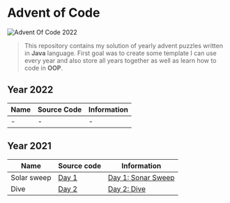 # Advent of Code

![](https://repository-images.githubusercontent.com/572026083/4bd30f71-ef6e-42ab-aa91-63b24fa39313 "Advent Of Code 2022")

> This repository contains my solution of yearly advent puzzles written in **Java** language.
> First goal was to create some template I can use every year and also store all years together as well as learn how to code in **OOP**.

## Year 2022

| Name | Source Code | Information |
|------|-------------|-------------|
| -    | -           | -           |

## Year 2021

| Name        | Source code                                                                                   | Information                                               |
|-------------|-----------------------------------------------------------------------------------------------|-----------------------------------------------------------|
| Solar sweep | [Day 1](https://github.com/M4RtY/AdventOfCode/blob/master/src/main/java/aoc/y2k21/Day01.java) | [Day 1: Sonar Sweep](https://adventofcode.com/2021/day/1) |
| Dive        | [Day 2](https://github.com/M4RtY/AdventOfCode/blob/master/src/main/java/aoc/y2k21/Day02.java) | [Day 2: Dive](https://adventofcode.com/2021/day/2)        |



